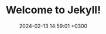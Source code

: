 ---
layout: post
title:  "Welcome to Jekyll!"
date:   2024-02-13 14:59:01 +0300
categories: jekyll update
---